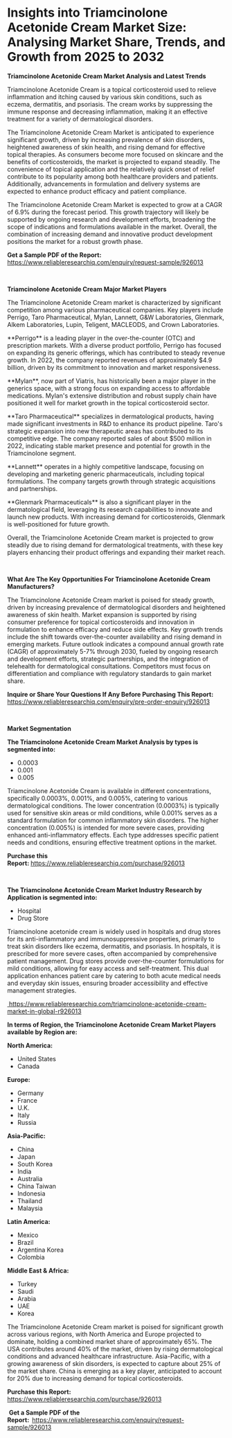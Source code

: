 <p><h1>Insights into Triamcinolone Acetonide Cream Market Size: Analysing Market Share, Trends, and Growth from 2025 to 2032</h1></p><p><strong>Triamcinolone Acetonide Cream Market Analysis and Latest Trends</strong></p>
<p><p>Triamcinolone Acetonide Cream is a topical corticosteroid used to relieve inflammation and itching caused by various skin conditions, such as eczema, dermatitis, and psoriasis. The cream works by suppressing the immune response and decreasing inflammation, making it an effective treatment for a variety of dermatological disorders.</p><p>The Triamcinolone Acetonide Cream Market is anticipated to experience significant growth, driven by increasing prevalence of skin disorders, heightened awareness of skin health, and rising demand for effective topical therapies. As consumers become more focused on skincare and the benefits of corticosteroids, the market is projected to expand steadily. The convenience of topical application and the relatively quick onset of relief contribute to its popularity among both healthcare providers and patients. Additionally, advancements in formulation and delivery systems are expected to enhance product efficacy and patient compliance.</p><p>The Triamcinolone Acetonide Cream Market is expected to grow at a CAGR of 6.9% during the forecast period. This growth trajectory will likely be supported by ongoing research and development efforts, broadening the scope of indications and formulations available in the market. Overall, the combination of increasing demand and innovative product development positions the market for a robust growth phase.</p></p>
<p><strong>Get a Sample PDF of the Report:&nbsp;</strong> <a href="https://www.reliableresearchiq.com/enquiry/request-sample/926013?utm_campaign=3367&utm_medium=2&utm_source=Github&utm_content=ia&utm_term=19042025&utm_id=triamcinolone-acetonide-cream">https://www.reliableresearchiq.com/enquiry/request-sample/926013</a></p>
<p>&nbsp;</p>
<p><strong>Triamcinolone Acetonide Cream Major Market Players</strong></p>
<p><p>The Triamcinolone Acetonide Cream market is characterized by significant competition among various pharmaceutical companies. Key players include Perrigo, Taro Pharmaceutical, Mylan, Lannett, G&W Laboratories, Glenmark, Alkem Laboratories, Lupin, Teligent, MACLEODS, and Crown Laboratories. </p><p>**Perrigo** is a leading player in the over-the-counter (OTC) and prescription markets. With a diverse product portfolio, Perrigo has focused on expanding its generic offerings, which has contributed to steady revenue growth. In 2022, the company reported revenues of approximately $4.9 billion, driven by its commitment to innovation and market responsiveness.</p><p>**Mylan**, now part of Viatris, has historically been a major player in the generics space, with a strong focus on expanding access to affordable medications. Mylan's extensive distribution and robust supply chain have positioned it well for market growth in the topical corticosteroid sector.</p><p>**Taro Pharmaceutical** specializes in dermatological products, having made significant investments in R&D to enhance its product pipeline. Taro's strategic expansion into new therapeutic areas has contributed to its competitive edge. The company reported sales of about $500 million in 2022, indicating stable market presence and potential for growth in the Triamcinolone segment.</p><p>**Lannett** operates in a highly competitive landscape, focusing on developing and marketing generic pharmaceuticals, including topical formulations. The company targets growth through strategic acquisitions and partnerships.</p><p>**Glenmark Pharmaceuticals** is also a significant player in the dermatological field, leveraging its research capabilities to innovate and launch new products. With increasing demand for corticosteroids, Glenmark is well-positioned for future growth.</p><p>Overall, the Triamcinolone Acetonide Cream market is projected to grow steadily due to rising demand for dermatological treatments, with these key players enhancing their product offerings and expanding their market reach.</p></p>
<p>&nbsp;</p>
<p><strong>What Are The Key Opportunities For Triamcinolone Acetonide Cream Manufacturers?</strong></p>
<p><p>The Triamcinolone Acetonide Cream market is poised for steady growth, driven by increasing prevalence of dermatological disorders and heightened awareness of skin health. Market expansion is supported by rising consumer preference for topical corticosteroids and innovation in formulation to enhance efficacy and reduce side effects. Key growth trends include the shift towards over-the-counter availability and rising demand in emerging markets. Future outlook indicates a compound annual growth rate (CAGR) of approximately 5-7% through 2030, fueled by ongoing research and development efforts, strategic partnerships, and the integration of telehealth for dermatological consultations. Competitors must focus on differentiation and compliance with regulatory standards to gain market share.</p></p>
<p><strong>Inquire or Share Your Questions If Any Before Purchasing This Report:</strong> <a href="https://www.reliableresearchiq.com/enquiry/pre-order-enquiry/926013?utm_campaign=3367&utm_medium=2&utm_source=Github&utm_content=ia&utm_term=19042025&utm_id=triamcinolone-acetonide-cream">https://www.reliableresearchiq.com/enquiry/pre-order-enquiry/926013</a></p>
<p>&nbsp;</p>
<p><strong>Market Segmentation</strong></p>
<p><strong>The Triamcinolone Acetonide Cream Market Analysis by types is segmented into:</strong></p>
<p><ul><li>0.0003</li><li>0.001</li><li>0.005</li></ul></p>
<p><p>Triamcinolone Acetonide Cream is available in different concentrations, specifically 0.0003%, 0.001%, and 0.005%, catering to various dermatological conditions. The lower concentration (0.0003%) is typically used for sensitive skin areas or mild conditions, while 0.001% serves as a standard formulation for common inflammatory skin disorders. The higher concentration (0.005%) is intended for more severe cases, providing enhanced anti-inflammatory effects. Each type addresses specific patient needs and conditions, ensuring effective treatment options in the market.</p></p>
<p><strong>Purchase this Report:&nbsp;</strong><a href="https://www.reliableresearchiq.com/purchase/926013?utm_campaign=3367&utm_medium=2&utm_source=Github&utm_content=ia&utm_term=19042025&utm_id=triamcinolone-acetonide-cream">https://www.reliableresearchiq.com/purchase/926013</a></p>
<p>&nbsp;</p>
<p><strong>The Triamcinolone Acetonide Cream Market Industry Research by Application is segmented into:</strong></p>
<p><ul><li>Hospital</li><li>Drug Store</li></ul></p>
<p><p>Triamcinolone acetonide cream is widely used in hospitals and drug stores for its anti-inflammatory and immunosuppressive properties, primarily to treat skin disorders like eczema, dermatitis, and psoriasis. In hospitals, it is prescribed for more severe cases, often accompanied by comprehensive patient management. Drug stores provide over-the-counter formulations for mild conditions, allowing for easy access and self-treatment. This dual application enhances patient care by catering to both acute medical needs and everyday skin issues, ensuring broader accessibility and effective management strategies.</p></p>
<p><a href="https://www.reliableresearchiq.com/triamcinolone-acetonide-cream-market-in-global-r926013?utm_campaign=3367&utm_medium=2&utm_source=Github&utm_content=ia&utm_term=19042025&utm_id=triamcinolone-acetonide-cream">&nbsp;https://www.reliableresearchiq.com/triamcinolone-acetonide-cream-market-in-global-r926013</a></p>
<p><strong>In terms of Region, the Triamcinolone Acetonide Cream Market Players available by Region are:</strong></p>
<p>
    <p> <strong> North America: </strong>
        <ul>
            <li>United States</li>
            <li>Canada</li>
        </ul>
        </p> 
    <p> <strong> Europe: </strong>
        <ul>
            <li>Germany</li>
            <li>France</li>
            <li>U.K.</li>
            <li>Italy</li>
            <li>Russia</li>
        </ul>
        </p> 
    <p> <strong> Asia-Pacific: </strong>
        <ul>
            <li>China</li>
            <li>Japan</li>
            <li>South Korea</li>
            <li>India</li>
            <li>Australia</li>
            <li>China Taiwan</li>
            <li>Indonesia</li>
            <li>Thailand</li>
            <li>Malaysia</li>
        </ul>
        </p> 
    <p> <strong> Latin America: </strong>
        <ul>
            <li>Mexico</li>
            <li>Brazil</li>
            <li>Argentina Korea</li>
            <li>Colombia</li>
        </ul>
        </p> 
    <p> <strong> Middle East & Africa: </strong>
        <ul>
            <li>Turkey</li>
            <li>Saudi</li>
            <li>Arabia</li>
            <li>UAE</li>
            <li>Korea</li>
        </ul>
    </p>
    </p>
<p><p>The Triamcinolone Acetonide Cream market is poised for significant growth across various regions, with North America and Europe projected to dominate, holding a combined market share of approximately 65%. The USA contributes around 40% of the market, driven by rising dermatological conditions and advanced healthcare infrastructure. Asia-Pacific, with a growing awareness of skin disorders, is expected to capture about 25% of the market share. China is emerging as a key player, anticipated to account for 20% due to increasing demand for topical corticosteroids.</p></p>
<p><strong>Purchase this Report: </strong><a href="https://www.reliableresearchiq.com/purchase/926013?utm_campaign=3367&utm_medium=2&utm_source=Github&utm_content=ia&utm_term=19042025&utm_id=triamcinolone-acetonide-cream">https://www.reliableresearchiq.com/purchase/926013</a></p>
<p>&nbsp;<strong>Get a Sample PDF of the Report:&nbsp;&nbsp;</strong><a href="https://www.reliableresearchiq.com/enquiry/request-sample/926013?utm_campaign=3367&utm_medium=2&utm_source=Github&utm_content=ia&utm_term=19042025&utm_id=triamcinolone-acetonide-cream">https://www.reliableresearchiq.com/enquiry/request-sample/926013</a></p>
<p><strong></strong></p>
<p><p></p><p></p><p></p></p>